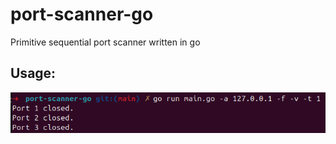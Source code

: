 # port-scanner-go
Primitive sequential port scanner written in go

## Usage:
![Usage](media/image.png)
